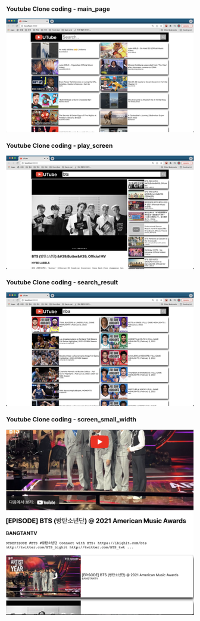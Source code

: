 ### Youtube Clone coding - main_page

![main_page](images/youtube_main_page.png)

### Youtube Clone coding - play_screen

![play_screen](images/youtube_play_screen.png)

### Youtube Clone coding - search_result

![search_result](images/youtube_search_result.png)

### Youtube Clone coding - screen_small_width

![screen_small_width](images/youtube_screen_small_width.png)
